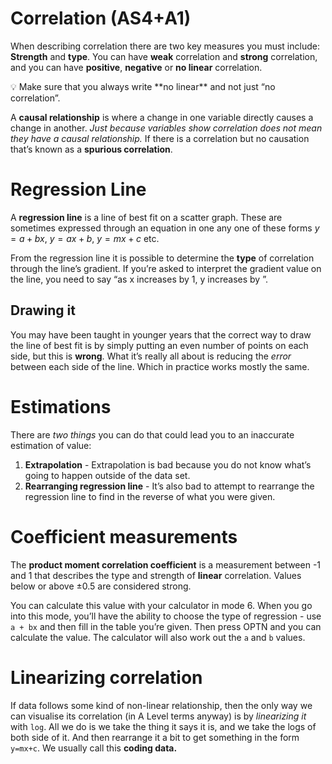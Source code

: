 # Correlation (AS4+A1)

When describing correlation there are two key measures you must include: **Strength** and **type**. You can have **weak** correlation and **strong** correlation, and you can have **positive**, **negative** or **no linear** correlation.

<aside>
💡 Make sure that you always write **no linear** and not just “no correlation”.

</aside>

A **causal relationship** is where a change in one variable directly causes a change in another. *Just because variables show correlation does not mean they have a causal relationship.* If there is a correlation but no causation that’s known as a **spurious correlation**.

# Regression Line

A **regression line** is a line of best fit on a scatter graph. These are sometimes expressed through an equation in one any one of these forms $y=a+bx$, $y=ax+b$, $y=mx+c$ etc.

From the regression line it is possible to determine the **type** of correlation through the line’s gradient. If you’re asked to interpret the gradient value on the line, you need to say “as x increases by 1, y increases by <gradient magnitude>”.

## Drawing it

You may have been taught in younger years that the correct way to draw the line of best fit is by simply putting an even number of points on each side, but this is **wrong**. What it’s really all about is  reducing the *error* between each side of the line. Which in practice works mostly the same. 

# Estimations

There are *two things* you can do that could lead you to an inaccurate estimation of value:

1. **Extrapolation** - Extrapolation is bad because you do not know what’s going to happen outside of the data set.
2. **Rearranging regression line** - It’s also bad to attempt to rearrange the regression line to find in the reverse of what you were given.

# Coefficient measurements

The **product moment correlation coefficient** is a measurement between -1 and 1 that describes the type and strength of **linear** correlation. Values below or above $\pm0.5$ are considered strong.

You can calculate this value with your calculator in mode 6. When you go into this mode, you’ll have the ability to choose the type of regression - use `a + bx` and then fill in the table you’re given. Then press OPTN and you can calculate the value. The calculator will also work out the `a` and `b` values.

# Linearizing correlation

If data follows some kind of non-linear relationship, then the only way we can visualise its correlation (in A Level terms anyway) is by *linearizing it* with `log`. All we do is we take the thing it says it is, and we take the logs of both side of it. And then rearrange it a bit to get something in the form `y=mx+c`. We usually call this **coding data.**